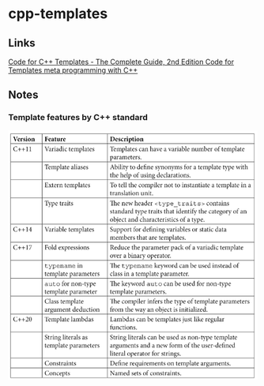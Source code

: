 # cpp-templates

## Links
[Code for C++ Templates - The Complete Guide, 2nd Edition ](https://github.com/mpoullet/tmplbook)
[Code for Templates meta programming with C++](https://github.com/PacktPublishing/Template-Metaprogramming-with-CPP)

## Notes

### Template features by C++ standard
![](./template_features.png)